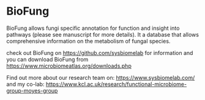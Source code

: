 # BioFung
BioFung allows fungi specific annotation for function and insight into pathways (please see manuscript for more details). It a database that allows comprehensive information on the metabolism of fungal species.

check out BioFung on https://github.com/sysbiomelab for information and you can download BioFung from https://www.microbiomeatlas.org/downloads.php

Find out more about our research team on: https://www.sysbiomelab.com/
and my co-lab: https://www.kcl.ac.uk/research/functional-microbiome-group-moyes-group
